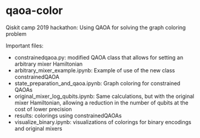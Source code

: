 # qaoa-color
Qiskit camp 2019 hackathon: Using QAOA for solving the graph coloring problem

Important files:
- constrainedqaoa.py: modified QAOA class that allows for setting an arbitrary mixer Hamiltonian
- arbitrary_mixer_example.ipynb: Example of use of the new class constrainedQAOA
- state_preparation_and_qaoa.ipynb: Graph coloring for constrained QAOAs
- original_mixer_log_qubits.ipynb: Same calculations, but with the original mixer Hamiltonian, allowing a reduction in the number of qubits at the cost of lower precision
- results: colorings using constrainedQAOAs
- visualize_binary.ipynb: visualizations of colorings for binary encodings and original mixers
